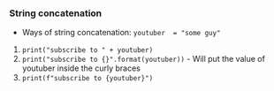 ### String concatenation
- Ways of string concatenation: 
```youtuber  = "some guy"```
1. ```print("subscribe to " + youtuber)```
2. ```print("subscribe to {}".format(youtuber))``` - Will put the value of youtuber inside the curly braces
3. ```print(f"subscribe to {youtuber}")```